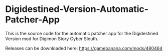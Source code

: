 # Digidestined-Version-Automatic-Patcher-App

This is the source code for the automatic patcher app for the Digidestined Version mod for Digimon Story Cyber Sleuth.

Releases can be downloaded here: https://gamebanana.com/mods/480464
